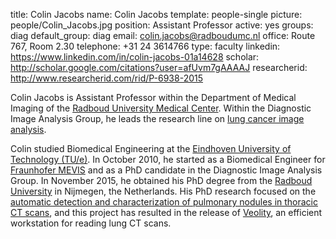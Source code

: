 title: Colin Jacobs
name: Colin Jacobs
template: people-single
picture: people/Colin_Jacobs.jpg
position: Assistant Professor
active: yes
groups: diag
default_group: diag
email: colin.jacobs@radboudumc.nl
office: Route 767, Room 2.30
telephone: +31 24 3614766
type: faculty
linkedin: https://www.linkedin.com/in/colin-jacobs-01a14628
scholar: http://scholar.google.com/citations?user=afUvm7gAAAAJ
researcherid: http://www.researcherid.com/rid/P-6938-2015

Colin Jacobs is Assistant Professor within the Department of Medical Imaging of the [Radboud University Medical Center](https://www.radboudumc.nl). Within the Diagnostic Image Analysis Group, he leads the research line on [lung cancer image analysis](/research/lung-cancer-image-analysis/).

Colin studied Biomedical Engineering at the [Eindhoven University of Technology (TU/e)](http://www.tue.nl). In October 2010, he started as a Biomedical Engineer for [Fraunhofer MEVIS](http://www.mevis.fraunhofer.de/) and as a PhD candidate in the Diagnostic Image Analysis Group. In November 2015, he obtained his PhD degree from the [Radboud University](https://www.ru.nl/) in Nijmegen, the Netherlands. His PhD research focused on the [automatic detection and characterization of pulmonary nodules in thoracic CT scans](/publications/Jaco15b/), and this project has resulted in the release of [Veolity](http://www.veolity.com), an efficient workstation for reading lung CT scans.
